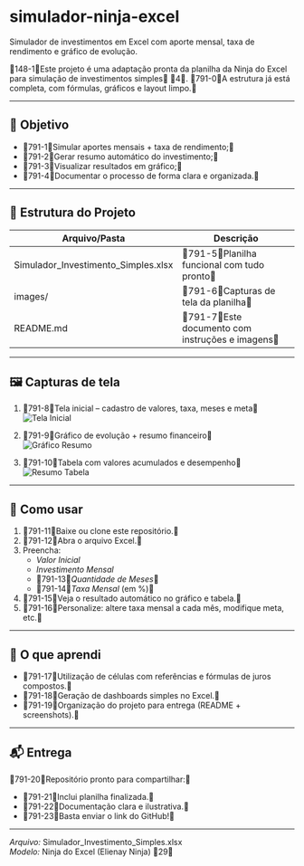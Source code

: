 # simulador-ninja-excel
Simulador de investimentos em Excel com aporte mensal, taxa de rendimento e gráfico de evolução.

148-1Este projeto é uma adaptação pronta da planilha da Ninja do Excel para simulação de investimentos simples  4. 791-0A estrutura já está completa, com fórmulas, gráficos e layout limpo. 

---

## 🎯 Objetivo

- 791-1Simular aportes mensais + taxa de rendimento; 
- 791-2Gerar resumo automático do investimento; 
- 791-3Visualizar resultados em gráfico; 
- 791-4Documentar o processo de forma clara e organizada. 

---

## 🧰 Estrutura do Projeto

| Arquivo/Pasta              | Descrição |
|---------------------------|-----------|
| Simulador_Investimento_Simples.xlsx | 791-5Planilha funcional com tudo pronto  |
| images/                 | 791-6Capturas de tela da planilha  |
| README.md               | 791-7Este documento com instruções e imagens  |

---

## 🖼 Capturas de tela

1. 791-8Tela inicial – cadastro de valores, taxa, meses e meta   
   ![Tela Inicial](images/tela_inicial.png)

2. 791-9Gráfico de evolução + resumo financeiro   
   ![Gráfico Resumo](images/grafico_resumo.png)

3. 791-10Tabela com valores acumulados e desempenho   
   ![Resumo Tabela](images/resumo_tabela.png)

---

## 🚀 Como usar

1. 791-11Baixe ou clone este repositório. 
2. 791-12Abra o arquivo Excel. 
3. Preencha:
   - *Valor Inicial*
   - *Investimento Mensal*
   - 791-13*Quantidade de Meses* 
   - 791-14*Taxa Mensal* (em %) 
4. 791-15Veja o resultado automático no gráfico e tabela. 
5. 791-16Personalize: altere taxa mensal a cada mês, modifique meta, etc. 

---

## 📝 O que aprendi

- 791-17Utilização de células com referências e fórmulas de juros compostos. 
- 791-18Geração de dashboards simples no Excel. 
- 791-19Organização do projeto para entrega (README + screenshots). 

---

## 📬 Entrega

791-20Repositório pronto para compartilhar: 
- 791-21Inclui planilha finalizada. 
- 791-22Documentação clara e ilustrativa. 
- 791-23Basta enviar o link do GitHub! 

---

*Arquivo:* Simulador_Investimento_Simples.xlsx  
*Modelo:* Ninja do Excel (Elienay Ninja) 29
